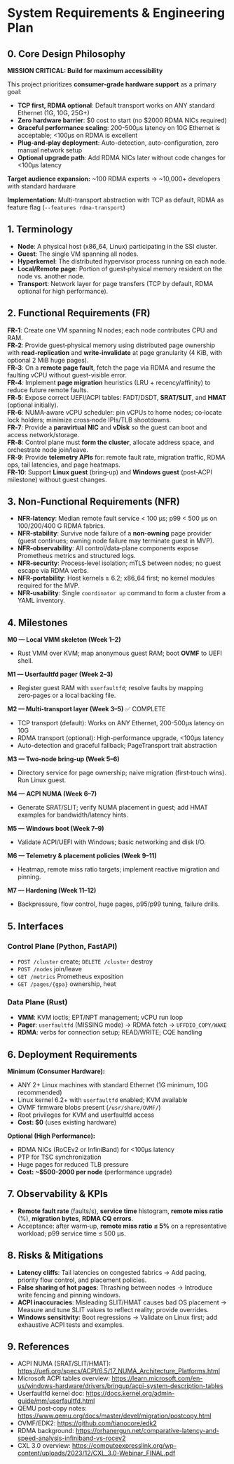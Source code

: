# System Requirements & Engineering Plan

## 0. Core Design Philosophy

**MISSION CRITICAL: Build for maximum accessibility**

This project prioritizes **consumer-grade hardware support** as a primary goal:

- **TCP first, RDMA optional**: Default transport works on ANY standard Ethernet (1G, 10G, 25G+)
- **Zero hardware barrier**: $0 cost to start (no $2000 RDMA NICs required)
- **Graceful performance scaling**: 200-500µs latency on 10G Ethernet is acceptable; <100µs on RDMA is excellent
- **Plug-and-play deployment**: Auto-detection, auto-configuration, zero manual network setup
- **Optional upgrade path**: Add RDMA NICs later without code changes for <100µs latency

**Target audience expansion:** ~100 RDMA experts → ~10,000+ developers with standard hardware

**Implementation:** Multi-transport abstraction with TCP as default, RDMA as feature flag (`--features rdma-transport`)

## 1. Terminology
- **Node**: A physical host (x86_64, Linux) participating in the SSI cluster.
- **Guest**: The single VM spanning all nodes.
- **Hyperkernel**: The distributed hypervisor process running on each node.
- **Local/Remote page**: Portion of guest‑physical memory resident on the node vs. another node.
- **Transport**: Network layer for page transfers (TCP by default, RDMA optional for high performance).

## 2. Functional Requirements (FR)
**FR‑1**: Create one VM spanning N nodes; each node contributes CPU and RAM.  
**FR‑2**: Provide guest‑physical memory using distributed page ownership with **read‑replication** and **write‑invalidate** at page granularity (4 KiB, with optional 2 MiB huge pages).  
**FR‑3**: On a **remote page fault**, fetch the page via RDMA and resume the faulting vCPU without guest-visible error.  
**FR‑4**: Implement **page migration** heuristics (LRU + recency/affinity) to reduce future remote faults.  
**FR‑5**: Expose correct UEFI/ACPI tables: FADT/DSDT, **SRAT/SLIT**, and **HMAT** (optional initially).  
**FR‑6**: NUMA‑aware vCPU scheduler: pin vCPUs to home nodes; co‑locate lock holders; minimize cross‑node IPIs/TLB shootdowns.  
**FR‑7**: Provide a **paravirtual NIC** and **vDisk** so the guest can boot and access network/storage.  
**FR‑8**: Control plane must **form the cluster**, allocate address space, and orchestrate node join/leave.  
**FR‑9**: Provide **telemetry APIs** for: remote fault rate, migration traffic, RDMA ops, tail latencies, and page heatmaps.  
**FR‑10**: Support **Linux guest** (bring‑up) and **Windows guest** (post‑ACPI milestone) without guest changes.

## 3. Non‑Functional Requirements (NFR)
- **NFR‑latency**: Median remote fault service < 100 µs; p99 < 500 µs on 100/200/400 G RDMA fabrics.
- **NFR‑stability**: Survive node failure of a **non‑owning** page provider (guest continues; owning node failure may terminate guest in MVP).
- **NFR‑observability**: All control/data‑plane components expose Prometheus metrics and structured logs.
- **NFR‑security**: Process‑level isolation; mTLS between nodes; no guest escape via RDMA verbs.
- **NFR‑portability**: Host kernels ≥ 6.2; x86_64 first; no kernel modules required for the MVP.
- **NFR‑usability**: Single `coordinator up` command to form a cluster from a YAML inventory.

## 4. Milestones
**M0 — Local VMM skeleton (Week 1–2)**  
- Rust VMM over KVM; map anonymous guest RAM; boot **OVMF** to UEFI shell.

**M1 — Userfaultfd pager (Week 2–3)**  
- Register guest RAM with `userfaultfd`; resolve faults by mapping zero‑pages or a local backing file.

**M2 — Multi-transport layer (Week 3–5)** ✅ COMPLETE  
- TCP transport (default): Works on ANY Ethernet, 200-500µs latency on 10G
- RDMA transport (optional): High-performance upgrade, <100µs latency
- Auto-detection and graceful fallback; PageTransport trait abstraction

**M3 — Two‑node bring‑up (Week 5–6)**  
- Directory service for page ownership; naive migration (first‑touch wins). Run Linux guest.

**M4 — ACPI NUMA (Week 6–7)**  
- Generate SRAT/SLIT; verify NUMA placement in guest; add HMAT examples for bandwidth/latency hints.

**M5 — Windows boot (Week 7–9)**  
- Validate ACPI/UEFI with Windows; basic networking and disk I/O.

**M6 — Telemetry & placement policies (Week 9–11)**  
- Heatmap, remote miss ratio targets; implement reactive migration and pinning.

**M7 — Hardening (Week 11–12)**  
- Backpressure, flow control, huge pages, p95/p99 tuning, failure drills.

## 5. Interfaces
### Control Plane (Python, FastAPI)
- `POST /cluster` create; `DELETE /cluster` destroy
- `POST /nodes` join/leave
- `GET /metrics` Prometheus exposition
- `GET /pages/{gpa}` ownership, heat

### Data Plane (Rust)
- **VMM**: KVM ioctls; EPT/NPT management; vCPU run loop
- **Pager**: `userfaultfd` (MISSING mode) → RDMA fetch → `UFFDIO_COPY/WAKE`
- **RDMA**: verbs for connection setup; READ/WRITE; CQE handling

## 6. Deployment Requirements

**Minimum (Consumer Hardware):**
- ANY 2+ Linux machines with standard Ethernet (1G minimum, 10G recommended)
- Linux kernel 6.2+ with `userfaultfd` enabled; KVM available
- OVMF firmware blobs present (`/usr/share/OVMF/`)
- Root privileges for KVM and userfaultfd access
- **Cost: $0** (uses existing hardware)

**Optional (High Performance):**
- RDMA NICs (RoCEv2 or InfiniBand) for <100µs latency
- PTP for TSC synchronization
- Huge pages for reduced TLB pressure
- **Cost: ~$500-2000 per node** (performance upgrade)

## 7. Observability & KPIs
- **Remote fault rate** (faults/s), **service time** histogram, **remote miss ratio** (%), **migration bytes**, **RDMA CQ errors**.
- Acceptance: after warm‑up, **remote miss ratio ≤ 5%** on a representative workload; p99 service time ≤ 500 µs.

## 8. Risks & Mitigations
- **Latency cliffs**: Tail latencies on congested fabrics → Add pacing, priority flow control, and placement policies.
- **False sharing of hot pages**: Thrashing between nodes → Introduce write fencing and pinning windows.
- **ACPI inaccuracies**: Misleading SLIT/HMAT causes bad OS placement → Measure and tune SLIT values to reflect reality; provide overrides.
- **Windows sensitivity**: Boot regressions → Validate on Linux first; add exhaustive ACPI tests and examples.

## 9. References
- ACPI NUMA (SRAT/SLIT/HMAT): https://uefi.org/specs/ACPI/6.5/17_NUMA_Architecture_Platforms.html
- Microsoft ACPI tables overview: https://learn.microsoft.com/en-us/windows-hardware/drivers/bringup/acpi-system-description-tables
- Userfaultfd kernel doc: https://docs.kernel.org/admin-guide/mm/userfaultfd.html
- QEMU post‑copy notes: https://www.qemu.org/docs/master/devel/migration/postcopy.html
- OVMF/EDK2: https://github.com/tianocore/edk2
- RDMA background: https://orhanergun.net/comparative-latency-and-speed-analysis-infiniband-vs-rocev2
- CXL 3.0 overview: https://computeexpresslink.org/wp-content/uploads/2023/12/CXL_3.0-Webinar_FINAL.pdf
